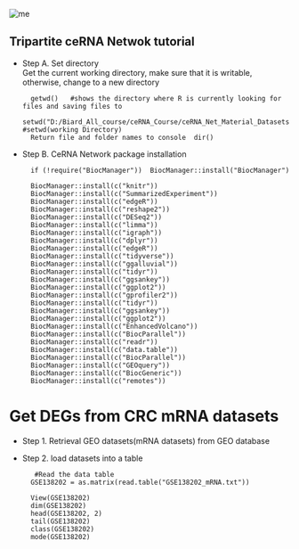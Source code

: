 ![me](https://github.com/Bigardcode/Tripartite_Netwok_tutorial/assets/84800557/f487c73d-7737-49df-9507-da20058a611b)






## Tripartite ceRNA Netwok tutorial


- Step  A. Set directory                             
   Get the current working directory, make sure that it is writable, otherwise, change to a new directory

        getwd()   #shows the directory where R is currently looking for files and saving files to
        setwd("D:/Biard_All_course/ceRNA_Course/ceRNA_Net_Material_Datasets&Codes")   #setwd(working Directory)
        Return file and folder names to console  dir() 
         
- Step  B. CeRNA Network package installation

        if (!require("BiocManager"))  BiocManager::install("BiocManager")

        BiocManager::install(c("knitr"))
        BiocManager::install(c("SummarizedExperiment"))
        BiocManager::install(c("edgeR"))
        BiocManager::install(c("reshape2"))
        BiocManager::install(c("DESeq2"))
        BiocManager::install(c("limma"))
        BiocManager::install(c("igraph"))
        BiocManager::install(c("dplyr"))
        BiocManager::install(c("edgeR"))
        BiocManager::install(c("tidyverse"))
        BiocManager::install(c("ggalluvial"))
        BiocManager::install(c("tidyr"))
        BiocManager::install(c("ggsankey"))
        BiocManager::install(c("ggplot2"))
        BiocManager::install(c("gprofiler2")) 
        BiocManager::install(c("tidyr"))
        BiocManager::install(c("ggsankey"))
        BiocManager::install(c("ggplot2"))
        BiocManager::install(c("EnhancedVolcano")) 
        BiocManager::install(c("BiocParallel"))
        BiocManager::install(c("readr")) 
        BiocManager::install(c("data.table"))
        BiocManager::install(c("BiocParallel"))
        BiocManager::install(c("GEOquery"))
        BiocManager::install(c("BiocGeneric"))
        BiocManager::install(c("remotes"))


# Get DEGs from CRC  mRNA  datasets                                                      

- Step 1. Retrieval GEO datasets(mRNA datasets) from GEO database         

- Step 2. load datasets into a table   
              
         #Read the data table
        GSE138202 = as.matrix(read.table("GSE138202_mRNA.txt"))

        View(GSE138202)
        dim(GSE138202)
        head(GSE138202, 2)
        tail(GSE138202)
        class(GSE138202)
        mode(GSE138202)

